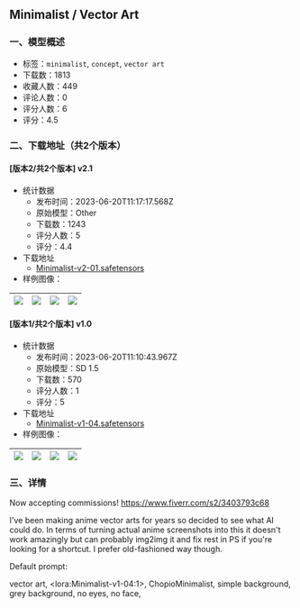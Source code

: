 ## Minimalist / Vector Art
### 一、模型概述

- 标签：`minimalist`, `concept`, `vector art`
- 下载数：1813
- 收藏人数：449
- 评论人数：0
- 评分人数：6
- 评分：4.5

### 二、下载地址（共2个版本）

#### [版本2/共2个版本] v2.1

- 统计数据
  - 发布时间：2023-06-20T11:17:17.568Z
  - 原始模型：Other
  - 下载数：1243
  - 评分人数：5
  - 评分：4.4
- 下载地址
  - [Minimalist-v2-01.safetensors](https://civitai.com/api/download/models/100181)
- 样例图像：

| <img src="https://image.civitai.com/xG1nkqKTMzGDvpLrqFT7WA/3e70c77a-12aa-47c3-8c2b-9f1fa6a18cc5/width=450/1218262.jpeg" /> | <img src="https://image.civitai.com/xG1nkqKTMzGDvpLrqFT7WA/61ee4788-e3fe-43a6-835d-6a20238baf19/width=450/1218266.jpeg" /> | <img src="https://image.civitai.com/xG1nkqKTMzGDvpLrqFT7WA/e8a914cf-39b5-4062-bf0d-34feaab74e90/width=450/1218302.jpeg" /> | <img src="https://image.civitai.com/xG1nkqKTMzGDvpLrqFT7WA/e8cd3fe4-9cac-4358-93ef-529df8d7a6ab/width=450/1218303.jpeg" /> |
| ---- | ---- | ---- | ---- |

#### [版本1/共2个版本] v1.0

- 统计数据
  - 发布时间：2023-06-20T11:10:43.967Z
  - 原始模型：SD 1.5
  - 下载数：570
  - 评分人数：1
  - 评分：5
- 下载地址
  - [Minimalist-v1-04.safetensors](https://civitai.com/api/download/models/97956)
- 样例图像：

| <img src="https://image.civitai.com/xG1nkqKTMzGDvpLrqFT7WA/7fd2e8de-2d71-46dd-9c62-fcde6b3b1f1e/width=450/1179635.jpeg" /> | <img src="https://image.civitai.com/xG1nkqKTMzGDvpLrqFT7WA/f0bed5d8-a651-44eb-81e6-ab5454751c60/width=450/1179638.jpeg" /> | <img src="https://image.civitai.com/xG1nkqKTMzGDvpLrqFT7WA/9f2de2c6-a5f0-47f9-8ae6-6fb5539f8da1/width=450/1179636.jpeg" /> | <img src="https://image.civitai.com/xG1nkqKTMzGDvpLrqFT7WA/6aca250f-9ecb-4847-abe8-79b004a53f10/width=450/1179641.jpeg" /> |
| ---- | ---- | ---- | ---- |


### 三、详情
<p>Now accepting commissions! <a target="_blank" rel="ugc" href="https://www.fiverr.com/s2/3403793c68">https://www.fiverr.com/s2/3403793c68</a></p><p></p><p>I've been making anime vector arts for years so decided to see what AI could do. In terms of turning actual anime screenshots into this it doesn't work amazingly but can probably img2img it and fix rest in PS if you're looking for a shortcut. I prefer old-fashioned way though.</p><p></p><p>Default prompt:</p><p>vector art, &lt;lora:Minimalist-v1-04:1&gt;, ChopioMinimalist, simple background, grey background, no eyes, no face,</p>